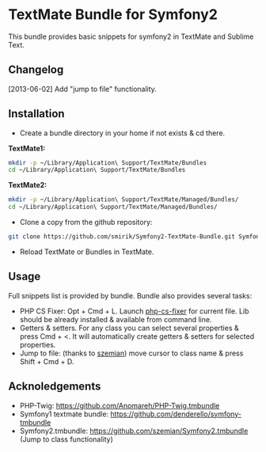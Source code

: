 TextMate Bundle for Symfony2
============================

This bundle provides basic snippets for symfony2 in TextMate and Sublime Text.

Changelog
---------

[2013-06-02] Add "jump to file" functionality.

Installation
------------

* Create a bundle directory in your home if not exists & cd there.

**TextMate1:**

``` bash
mkdir -p ~/Library/Application\ Support/TextMate/Bundles
cd ~/Library/Application\ Support/TextMate/Bundles
```

**TextMate2:**

``` bash
mkdir -p ~/Library/Application\ Support/TextMate/Managed/Bundles/
cd ~/Library/Application\ Support/TextMate/Managed/Bundles/
```

* Clone a copy from the github repository:

``` bash
git clone https://github.com/smirik/Symfony2-TextMate-Bundle.git Symfony.tmbundle
```

* Reload TextMate or Bundles in TextMate.

Usage
-----

Full snippets list is provided by bundle. Bundle also provides several tasks:

* PHP CS Fixer: Opt + Cmd + L. Launch [php-cs-fixer](https://github.com/fabpot/PHP-CS-Fixer) for current file. Lib should be already installed & available from command line.
* Getters & setters. For any class you can select several properties & press Cmd + <. It will automatically create getters & setters for selected properties.
* Jump to file: (thanks to [szemian](https://github.com/szemian/Symfony2.tmbundle)) move cursor to class name & press Shift + Cmd + D.

Acknoledgements
---------------

* PHP-Twig: https://github.com/Anomareh/PHP-Twig.tmbundle
* Symfony1 textmate bundle: https://github.com/denderello/symfony-tmbundle
* Symfony2.tmbundle: https://github.com/szemian/Symfony2.tmbundle (Jump to class functionality)
